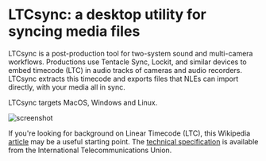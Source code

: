 # LTCsync: a desktop utility for syncing media files

LTCsync is a post-production tool for two-system sound and multi-camera workflows.
Productions use Tentacle Sync, Lockit, and similar devices to embed timecode (LTC) in audio tracks of cameras and audio recorders.
LTCsync extracts this timecode and exports files that NLEs can import directly, with your media all in sync.

LTCsync targets MacOS, Windows and Linux.

![screenshot](http://iterativefeatures.com/assets/f8b9e480-feab-46c6-b395-69319df1305d)

If you're looking for background on Linear Timecode (LTC), this Wikipedia [article](https://en.wikipedia.org/wiki/Linear_timecode) may be a useful starting point.
The [technical specification](https://www.itu.int/dms_pubrec/itu-r/rec/br/R-REC-BR.780-2-200504-I!!PDF-E.pdf) is available from the International Telecommunications Union.
